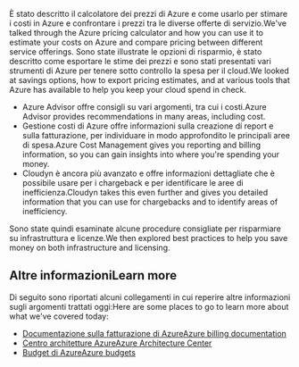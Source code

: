 <span data-ttu-id="b5841-101">È stato descritto il calcolatore dei prezzi di Azure e come usarlo per stimare i costi in Azure e confrontare i prezzi tra le diverse offerte di servizio.</span><span class="sxs-lookup"><span data-stu-id="b5841-101">We've talked through the Azure pricing calculator and how you can use it to estimate your costs on Azure and compare pricing between different service offerings.</span></span> <span data-ttu-id="b5841-102">Sono state illustrate le opzioni di risparmio, è stato descritto come esportare le stime dei prezzi e sono stati presentati vari strumenti di Azure per tenere sotto controllo la spesa per il cloud.</span><span class="sxs-lookup"><span data-stu-id="b5841-102">We looked at savings options, how to export pricing estimates, and at various tools that Azure has available to help you keep your cloud spend in check.</span></span>

- <span data-ttu-id="b5841-103">Azure Advisor offre consigli su vari argomenti, tra cui i costi.</span><span class="sxs-lookup"><span data-stu-id="b5841-103">Azure Advisor provides recommendations in many areas, including cost.</span></span>
- <span data-ttu-id="b5841-104">Gestione costi di Azure offre informazioni sulla creazione di report e sulla fatturazione, per individuare in modo approfondito le principali aree di spesa.</span><span class="sxs-lookup"><span data-stu-id="b5841-104">Azure Cost Management gives you reporting and billing information, so you can gain insights into where you're spending your money.</span></span>
- <span data-ttu-id="b5841-105">Cloudyn è ancora più avanzato e offre informazioni dettagliate che è possibile usare per i chargeback e per identificare le aree di inefficienza.</span><span class="sxs-lookup"><span data-stu-id="b5841-105">Cloudyn takes this even further and gives you detailed information that you can use for chargebacks and to identify areas of inefficiency.</span></span>

<span data-ttu-id="b5841-106">Sono state quindi esaminate alcune procedure consigliate per risparmiare su infrastruttura e licenze.</span><span class="sxs-lookup"><span data-stu-id="b5841-106">We then explored best practices to help you save money on both infrastructure and licensing.</span></span>

## <a name="learn-more"></a><span data-ttu-id="b5841-107">Altre informazioni</span><span class="sxs-lookup"><span data-stu-id="b5841-107">Learn more</span></span>

<span data-ttu-id="b5841-108">Di seguito sono riportati alcuni collegamenti in cui reperire altre informazioni sugli argomenti trattati oggi:</span><span class="sxs-lookup"><span data-stu-id="b5841-108">Here are some places to go to learn more about what we've covered today:</span></span>

- [<span data-ttu-id="b5841-109">Documentazione sulla fatturazione di Azure</span><span class="sxs-lookup"><span data-stu-id="b5841-109">Azure billing documentation</span></span>](https://docs.microsoft.com/azure/billing/)
- [<span data-ttu-id="b5841-110">Centro architetture Azure</span><span class="sxs-lookup"><span data-stu-id="b5841-110">Azure Architecture Center</span></span>](https://docs.microsoft.com/azure/architecture/)
- [<span data-ttu-id="b5841-111">Budget di Azure</span><span class="sxs-lookup"><span data-stu-id="b5841-111">Azure budgets</span></span>](https://docs.microsoft.com/azure/billing/billing-cost-management-budget-scenario)
